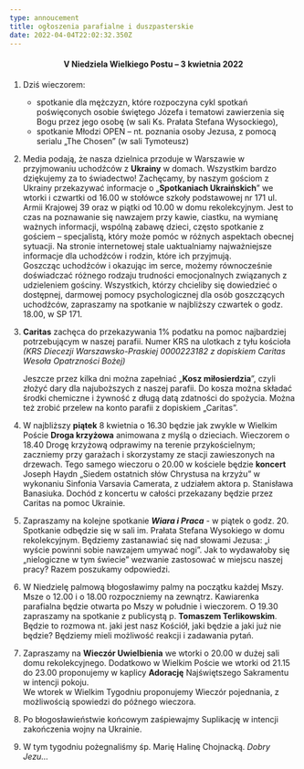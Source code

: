 ```yaml
---
type: annoucement
title: ogłoszenia parafialne i duszpasterskie
date: 2022-04-04T22:02:32.350Z
---
```

<h4 style="text-align:center;">V Niedziela Wielkiego Postu – 3 kwietnia 2022</h4>

1. Dziś wieczorem:

   * spotkanie dla mężczyzn, które rozpoczyna cykl spotkań poświęconych osobie świętego Józefa i tematowi zawierzenia się Bogu przez jego osobę (w sali Ks. Prałata Stefana Wysockiego),
   * spotkanie Młodzi OPEN – nt. poznania osoby Jezusa, z pomocą serialu „The Chosen” (w sali Tymoteusz)
2. Media podają, że nasza dzielnica przoduje w Warszawie w przyjmowaniu uchodźców z **Ukrainy** w domach. Wszystkim bardzo dziękujemy za to świadectwo! Zachęcamy, by naszym gościom z Ukrainy przekazywać informacje o „**Spotkaniach Ukraińskich**” we wtorki i czwartki od 16.00 w stołówce szkoły podstawowej nr 171 ul. Armii Krajowej 39 oraz w piątki od 10.00 w domu rekolekcyjnym. Jest to czas na poznawanie się nawzajem przy kawie, ciastku, na wymianę ważnych informacji, wspólną zabawę dzieci, często spotkanie z gościem – specjalistą, który może pomóc w różnych aspektach obecnej sytuacji. Na stronie internetowej stale uaktualniamy najważniejsze informacje dla uchodźców i rodzin, które ich przyjmują.\
   Goszcząc uchodźców i okazując im serce, możemy równocześnie doświadczać różnego rodzaju trudności emocjonalnych związanych z udzieleniem gościny. Wszystkich, którzy chcieliby się dowiedzieć o dostępnej, darmowej pomocy psychologicznej dla osób goszczących uchodźców, zapraszamy na spotkanie w najbliższy czwartek o godz. 18.00, w SP 171.
3. **Caritas** zachęca do przekazywania 1% podatku na pomoc najbardziej potrzebującym w naszej parafii. Numer KRS na ulotkach z tyłu kościoła *(KRS Diecezji Warszawsko-Praskiej 0000223182 z dopiskiem Caritas Wesoła Opatrzności Bożej)*

   Jeszcze przez kilka dni można zapełniać „**Kosz miłosierdzia**”, czyli złożyć dary dla najuboższych z naszej parafii. Do kosza można składać środki chemiczne i żywność z długą datą zdatności do spożycia. Można też zrobić przelew na konto parafii z dopiskiem „Caritas”.
4. W najbliższy **piątek** 8 kwietnia o 16.30 będzie jak zwykle w Wielkim Poście **Droga krzyżowa** animowana z myślą o dzieciach. Wieczorem o 18.40 Drogę krzyżową odprawimy na terenie przykościelnym; zaczniemy przy garażach i skorzystamy ze stacji zawieszonych na drzewach. Tego samego wieczoru o 20.00 w kościele będzie **koncert** Joseph Haydn „Siedem ostatnich słów Chrystusa na krzyżu” w wykonaniu Sinfonia Varsavia Camerata, z udziałem aktora p. Stanisława Banasiuka. Dochód z koncertu w całości przekazany będzie przez Caritas na pomoc Ukrainie.
5. Zapraszamy na kolejne spotkanie ***Wiara i Praca*** - w piątek o godz. 20. Spotkanie odbędzie się w sali im. Prałata Stefana Wysokiego w domu rekolekcyjnym. Będziemy zastanawiać się nad słowami Jezusa: „i wyście powinni sobie nawzajem umywać nogi”. Jak to wydawałoby się „nielogiczne w tym świecie” wezwanie zastosować w miejscu naszej pracy? Razem poszukamy odpowiedzi.
6. W Niedzielę palmową błogosławimy palmy na początku każdej Mszy. Msze o 12.00 i o 18.00 rozpoczniemy na zewnątrz. Kawiarenka parafialna będzie otwarta po Mszy w południe i wieczorem. O 19.30 zapraszamy na spotkanie z publicystą p. **Tomaszem Terlikowskim**. Będzie to rozmowa nt. jaki jest nasz Kościół, jaki będzie a jaki już nie będzie? Będziemy mieli możliwość reakcji i zadawania pytań.
7. Zapraszamy na **Wieczór Uwielbienia** we wtorki o 20.00 w dużej sali domu rekolekcyjnego. Dodatkowo w Wielkim Poście we wtorki od 21.15 do 23.00 proponujemy w kaplicy **Adorację** Najświętszego Sakramentu w intencji pokoju.\
   We wtorek w Wielkim Tygodniu proponujemy Wieczór pojednania, z możliwością spowiedzi do późnego wieczora.
8. Po błogosławieństwie końcowym zaśpiewajmy Suplikację w intencji zakończenia wojny na Ukrainie.
9. W tym tygodniu pożegnaliśmy śp. Marię Halinę Chojnacką. *Dobry Jezu…*

<!--EndFragment-->